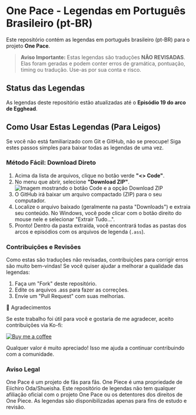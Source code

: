 # One Pace - Legendas em Português Brasileiro (pt-BR)

Este repositório contém as legendas em português brasileiro (pt-BR) para o projeto **One Pace**.

> **Aviso Importante:** Estas legendas são traduções **NÃO REVISADAS**. Elas foram geradas e podem conter erros de gramática, pontuação, timing ou tradução. Use-as por sua conta e risco.

## Status das Legendas

As legendas deste repositório estão atualizadas até o **Episódio 19 do arco de Egghead**.

## Como Usar Estas Legendas (Para Leigos)

Se você não está familiarizado com Git e GitHub, não se preocupe! Siga estes passos simples para baixar todas as legendas de uma vez.

### Método Fácil: Download Direto

1.  Acima da lista de arquivos, clique no botão verde **"<> Code"**.
2.  No menu que abrir, selecione **"Download ZIP"**.
    ![Imagem mostrando o botão Code e a opção Download ZIP](https://docs.github.com/assets/cb-79190/mw-1440/images/help/repository/code-button.webp)
3.  O GitHub irá baixar um arquivo compactado (ZIP) para o seu computador.
4.  Localize o arquivo baixado (geralmente na pasta "Downloads") e extraia seu conteúdo. No Windows, você pode clicar com o botão direito do mouse nele e selecionar "Extrair Tudo...".
5.  Pronto! Dentro da pasta extraída, você encontrará todas as pastas dos arcos e episódios com os arquivos de legenda (`.ass`).

### Contribuições e Revisões
Como estas são traduções não revisadas, contribuições para corrigir erros são muito bem-vindas! Se você quiser ajudar a melhorar a qualidade das legendas:

1. Faça um "Fork" deste repositório.
2. Edite os arquivos .ass para fazer as correções.
3. Envie um "Pull Request" com suas melhorias.

💝 Agradecimentos

Se este trabalho foi útil para você e gostaria de me agradecer, aceito contribuições via Ko-fi:

[![Buy me a coffee](https://ko-fi.com/img/githubbutton_sm.svg)](https://ko-fi.com/rcosb)

Qualquer valor é muito apreciado! Isso me ajuda a continuar contribuindo com a comunidade.

### Aviso Legal
One Pace é um projeto de fãs para fãs. One Piece é uma propriedade de Eiichiro Oda/Shueisha. Este repositório de legendas não tem qualquer afiliação oficial com o projeto One Pace ou os detentores dos direitos de One Piece. As legendas são disponibilizadas apenas para fins de estudo e revisão.
